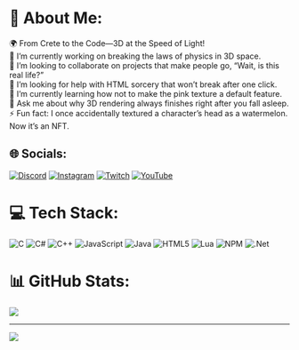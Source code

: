 # 💫 About Me:
🌍 From Crete to the Code—3D at the Speed of Light!<br>🔭 I’m currently working on breaking the laws of physics in 3D space.<br>👯 I’m looking to collaborate on projects that make people go, “Wait, is this real life?”<br>🤝 I’m looking for help with HTML sorcery that won’t break after one click.<br>🌱 I’m currently learning how not to make the pink texture a default feature.<br>💬 Ask me about why 3D rendering always finishes right after you fall asleep.<br>⚡ Fun fact: I once accidentally textured a character’s head as a watermelon. Now it’s an NFT.


## 🌐 Socials:
[![Discord](https://img.shields.io/badge/Discord-%237289DA.svg?logo=discord&logoColor=white)](https://discord.gg/discord.gg/arj4uMDWH8) [![Instagram](https://img.shields.io/badge/Instagram-%23E4405F.svg?logo=Instagram&logoColor=white)](https://instagram.com/jerryrebuilds) [![Twitch](https://img.shields.io/badge/Twitch-%239146FF.svg?logo=Twitch&logoColor=white)](https://twitch.tv/jerryrebuilds) [![YouTube](https://img.shields.io/badge/YouTube-%23FF0000.svg?logo=YouTube&logoColor=white)](https://youtube.com/@jerryrebuilds) 

# 💻 Tech Stack:
![C](https://img.shields.io/badge/c-%2300599C.svg?style=flat&logo=c&logoColor=white) ![C#](https://img.shields.io/badge/c%23-%23239120.svg?style=flat&logo=csharp&logoColor=white) ![C++](https://img.shields.io/badge/c++-%2300599C.svg?style=flat&logo=c%2B%2B&logoColor=white) ![JavaScript](https://img.shields.io/badge/javascript-%23323330.svg?style=flat&logo=javascript&logoColor=%23F7DF1E) ![Java](https://img.shields.io/badge/java-%23ED8B00.svg?style=flat&logo=openjdk&logoColor=white) ![HTML5](https://img.shields.io/badge/html5-%23E34F26.svg?style=flat&logo=html5&logoColor=white) ![Lua](https://img.shields.io/badge/lua-%232C2D72.svg?style=flat&logo=lua&logoColor=white) ![NPM](https://img.shields.io/badge/NPM-%23CB3837.svg?style=flat&logo=npm&logoColor=white) ![.Net](https://img.shields.io/badge/.NET-5C2D91?style=flat&logo=.net&logoColor=white)
# 📊 GitHub Stats:
![](https://github-readme-stats.vercel.app/api/top-langs/?username=jrbmods&theme=gotham&hide_border=true&include_all_commits=false&count_private=false&layout=compact)

---
[![](https://visitcount.itsvg.in/api?id=jrbmods&icon=0&color=0)](https://visitcount.itsvg.in)
